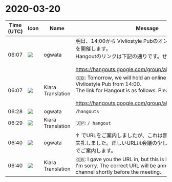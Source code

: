 # 2020-03-20

|Time (UTC)|Icon|Name|Message|
|---|---|---|---|
|06:07|![](https://avatars.slack-edge.com/2019-11-22/845042642576_070441337abaca9fb7b3_72.png)|ogwata|明日、14:00から Vivliostyle Pubのオンラインミーティングを開催します。<br>Hangoutのリンクは下記の通りです。ぜひご参加ください！<br><br><https://hangouts.google.com/group/ahSEqJYKCwoSZR2V8>|
|06:07|![](https://avatars.slack-edge.com/2019-08-21/732685848020_f3f20736795184660348_72.png)|Kiara Translation|🇬🇧: Tomorrow, we will hold an online meeting for Vivliostyle Pub from 14:00.<br>The link for Hangout is as follows. Please join us!<br><br><https://hangouts.google.com/group/ahSEqJYKCwoSZR2V8>|
|06:28|![](https://avatars.slack-edge.com/2019-11-22/845042642576_070441337abaca9fb7b3_72.png)|ogwata|`/hangouts`|
|06:29|![](https://avatars.slack-edge.com/2019-08-21/732685848020_f3f20736795184660348_72.png)|Kiara Translation|🇯🇵: `/ hangout`|
|06:40|![](https://avatars.slack-edge.com/2019-11-22/845042642576_070441337abaca9fb7b3_72.png)|ogwata|↑ でURLをご案内しましたが、これは無効です。<br>失礼しました。正しいURLは会議の少し前に、このチャンネルでご案内します。|
|06:40|![](https://avatars.slack-edge.com/2019-08-21/732685848020_f3f20736795184660348_72.png)|Kiara Translation|🇬🇧: I gave you the URL in, but this is invalid.<br>I'm sorry. The correct URL will be announced on this channel shortly before the meeting.|
